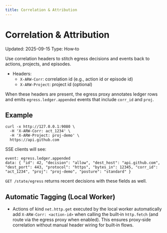 ```yaml
---
title: Correlation & Attribution
---
```


# Correlation & Attribution

Updated: 2025-09-15
Type: How‑to

Use correlation headers to stitch egress decisions and events back to actions, projects, and episodes.

- Headers:
  - `X-ARW-Corr`: correlation id (e.g., action id or episode id)
  - `X-ARW-Project`: project id (optional)

When these headers are present, the egress proxy annotates ledger rows and emits `egress.ledger.appended` events that include `corr_id` and `proj`.

## Example
```
curl -x http://127.0.0.1:9080 \
  -H 'X-ARW-Corr: act_1234' \
  -H 'X-ARW-Project: proj-demo' \
  https://api.github.com
```

SSE clients will see:
```
event: egress.ledger.appended
data: { "id": 42, "decision": "allow", "dest_host": "api.github.com", "dest_port": 443, "protocol": "https", "bytes_in": 12345, "corr_id": "act_1234", "proj": "proj-demo", "posture": "standard" }
```

`GET /state/egress` returns recent decisions with these fields as well.

## Automatic Tagging (Local Worker)
- Actions of kind `net.http.get` executed by the local worker automatically add `X-ARW-Corr: <action-id>` when calling the built‑in `http.fetch` (and route via the egress proxy when enabled). This ensures proxy‑side correlation without manual header wiring for built‑in flows.
